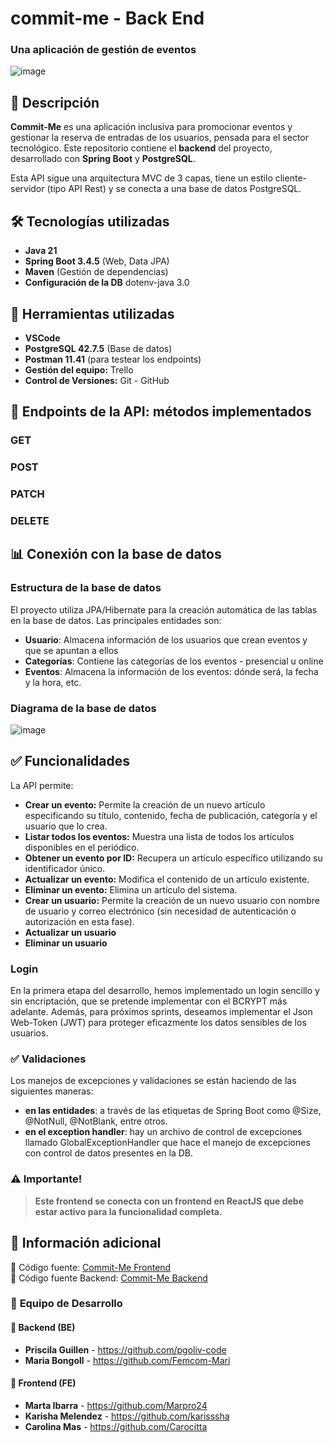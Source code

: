 ﻿# commit-me - Back End
### Una aplicación de gestión de eventos
![image](https://github.com/user-attachments/assets/91bbf268-c037-41fa-8d8e-972e0bb4888c)

## 📖 Descripción
**Commit-Me** es una aplicación inclusiva para promocionar eventos y gestionar la reserva de entradas de los usuarios, pensada para el sector tecnológico.
Este repositorio contiene el **backend** del proyecto, desarrollado con **Spring Boot** y **PostgreSQL**.  

Esta API sigue una arquitectura MVC de 3 capas, tiene un estilo cliente-servidor (tipo API Rest) y se conecta a una base de datos PostgreSQL.

## 🛠️ Tecnologías utilizadas  
- **Java 21**  
- **Spring Boot 3.4.5** (Web, Data JPA)  
- **Maven** (Gestión de dependencias)
- **Configuración de la DB** dotenv-java 3.0

## 📌 Herramientas utilizadas
- **VSCode**
- **PostgreSQL 42.7.5** (Base de datos)
- **Postman 11.41** (para testear los endpoints)
- **Gestión del equipo:** Trello
- **Control de Versiones:** Git - GitHub

## 📡 Endpoints de la API: métodos implementados
### GET
### POST
### PATCH
### DELETE

## 📊 Conexión con la base de datos

### Estructura de la base de datos
El proyecto utiliza JPA/Hibernate para la creación automática de las tablas en la base de datos. Las principales entidades son:

- **Usuario**: Almacena información de los usuarios que crean eventos y que se apuntan a ellos
- **Categorías**: Contiene las categorías de los eventos - presencial u online
- **Eventos**: Almacena la información de los eventos: dónde será, la fecha y la hora, etc.

### Diagrama de la base de datos
![image](https://github.com/user-attachments/assets/fbc4ff2a-262f-4ea9-af02-66f035a5469c)


## ✅ Funcionalidades
La API permite:
- **Crear un evento:** Permite la creación de un nuevo artículo especificando su título, contenido, fecha de publicación, categoría y el usuario que lo crea.
- **Listar todos los eventos:** Muestra una lista de todos los artículos disponibles en el periódico.
- **Obtener un evento por ID:** Recupera un artículo específico utilizando su identificador único.
- **Actualizar un evento:** Modifica el contenido de un artículo existente.
- **Eliminar un evento:** Elimina un artículo del sistema.
- **Crear un usuario:** Permite la creación de un nuevo usuario con nombre de usuario y correo electrónico (sin necesidad de autenticación o autorización en esta fase).
- **Actualizar un usuario**
- **Eliminar un usuario**

### Login
En la primera etapa del desarrollo, hemos implementado un login sencillo y sin encriptación, que se pretende implementar con el BCRYPT más adelante.
Además, para próximos sprints, deseamos implementar el Json Web-Token (JWT) para proteger eficazmente los datos sensibles de los usuarios.

### ✅ Validaciones
Los manejos de excepciones y validaciones se están haciendo de las siguientes maneras:
- **en las entidades**: a través de las etiquetas de Spring Boot como @Size, @NotNull, @NotBlank, entre otros.
- **en el exception handler**: hay un archivo de control de excepciones llamado GlobalExceptionHandler que hace el manejo de excepciones con control de datos presentes en la DB.

### ⚠️ Importante!
>**Este frontend se conecta con un frontend en ReactJS que debe estar activo para la funcionalidad completa.**

## 🔗 Información adicional
🎨 Código fuente: [Commit-Me Frontend](https://github.com/craft-coders-llc/commit-me-FE) <br>
📂 Código fuente Backend: [Commit-Me Backend](https://github.com/craft-coders-llc/commit-me-BE)

### 👥 **Equipo de Desarrollo**  
#### 📂 Backend (BE)  
- **Priscila Guillen** - https://github.com/pgoliv-code
- **Maria Bongoll** - https://github.com/Femcom-Mari

#### 🎨 Frontend (FE)  
- **Marta Ibarra** - https://github.com/Marpro24
- **Karisha Melendez** - https://github.com/karisssha
- **Carolina Mas** - https://github.com/Carocitta
